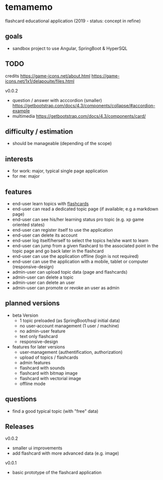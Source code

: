 # temamemo
flashcard educational application (2019 - status: concept in refine)

## goals
* sandbox project to use Angular, SpringBoot & HyperSQL

## TODO
credits
    https://game-icons.net/about.html
    https://game-icons.net/1x1/delapouite/files.html

v0.0.2
- question / answer with acccordion (smaller)
    https://getbootstrap.com/docs/4.3/components/collapse/#accordion-example
- multimedia
    https://getbootstrap.com/docs/4.3/components/card/

## difficulty / estimation
* should be manageable (depending of the scope)

## interests
* for work: major, typical single page application
* for me: major

## features
* end-user learn topics with [flashcards](https://en.wikipedia.org/wiki/Flashcard)
* end-user can read a dedicated topic page (if available; e.g a markdown page)
* end-user can see his/her learning status pro topic (e.g. xp game oriented states)
* end-user can register itself to use the application
* end-user can delete its account
* end-user log itself/herself to select the topics he/she want to learn
* end-user can jump from a given flashcard to the associated point in the topic page and go back later in the flashcard
* end-user can use the application offline (login is not required)
* end-user can use the application with a mobile, tablet or computer (responsive-design)
* admin-user can upload topic data (page and flashcards)
* admin-user can delete a topic
* admin-user can delete an user
* admin-user can promote or revoke an user as admin

## planned versions
* beta Version
  * 1 topic preloaded (as SpringBoot/hsql initial data)
  * no user-account management (1 user / machine)
  * no admin-user feature
  * text only flashcard
  * responsive-design
* features for later versions
  * user-management (authentification, authorization)
  * upload of topics / flashcards
  * admin features
  * flashcard with sounds
  * flashcard with bitmap image
  * flashcard with vectorial image
  * offline mode
  
 ## questions
 * find a good typical topic (with "free" data)

## Releases

v0.0.2
* smaller ui improvements
* add flashcard with more advanced data (e.g. image)

v0.0.1
* basic prototype of the flashcard application
